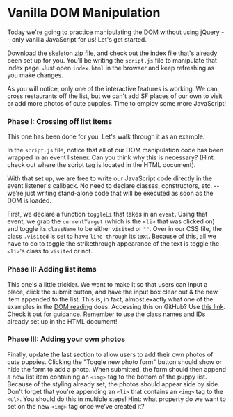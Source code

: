 # Vanilla DOM Manipulation

Today we're going to practice manipulating the DOM without using jQuery -- only vanilla JavaScript for us! Let's get started.

Download the skeleton [zip file][zip], and check out the index file that's already been set up for you. You'll be writing the `script.js` file to manipulate that index page. Just open `index.html` in the browser and keep refreshing as you make changes.

As you will notice, only one of the interactive features is working. We can cross restaurants off the list, but we can't add SF places of our own to visit or add more photos of cute puppies. Time to employ some more JavaScript!

[zip]: http://assets.aaonline.io/fullstack/javascript/homeworks/vanilla-dom/skeleton.zip?raw=true

### Phase I: Crossing off list items

This one has been done for you. Let's walk through it as an example.

In the `script.js` file, notice that all of our DOM manipulation code has been wrapped in an event listener. Can you think why this is necessary? (Hint: check out where the script tag is located in the HTML document).

With that set up, we are free to write our JavaScript code directly in the event listener's callback. No need to declare classes, constructors, etc. -- we're just writing stand-alone code that will be executed as soon as the DOM is loaded.

First, we declare a function `toggleLi` that takes in an `event`. Using that event, we grab the `currentTarget` (which is the `<li>` that was clicked on) and toggle its `className` to be either `visited` or `""`. Over in our CSS file, the class `.visited` is set to have `line-through` its text. Because of this, all we have to do to toggle the strikethrough appearance of the text is toggle the `<li>`'s class to `visited` or not.

### Phase II: Adding list items

This one's a little trickier. We want to make it so that users can input a place, click the submit button, and have the input box clear out & the new item appended to the list. This is, in fact, almost exactly what one of the examples in the [DOM reading][dom-reading] does. Accessing this on GitHub? Use [this link][github-dom-reading]. Check it out for guidance. Remember to use the class names and IDs already set up in the HTML document!

[dom-reading]: the-document-object-model
[github-dom-reading]: https://github.com/appacademy/curriculum/blob/master/javascript/readings/document-object-model.md

### Phase III: Adding your own photos

Finally, update the last section to allow users to add their own photos of cute puppies. Clicking the "Toggle new photo form" button should show or hide the form to add a photo. When submitted, the form should then append a new list item containing an `<img>` tag to the bottom of the puppy list. Because of the styling already set, the photos should appear side by side. Don't forget that you're appending an `<li>` that contains an `<img>` tag to the `<ul>`. You should do this in multiple steps! Hint: what property do we want to set on the new `<img>` tag once we've created it?
